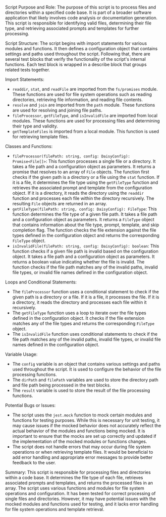 Script Purpose and Role:
The purpose of this script is to process files and directories within a specified code base. It is part of a broader software application that likely involves code analysis or documentation generation. This script is responsible for identifying valid files, determining their file type, and retrieving associated prompts and templates for further processing.

Script Structure:
The script begins with import statements for various modules and functions. It then defines a configuration object that contains settings and paths used throughout the script. Following that, there are several test blocks that verify the functionality of the script's internal functions. Each test block is wrapped in a describe block that groups related tests together.

Import Statements:
- `readdir`, `stat`, and `readFile` are imported from the `fs/promises` module. These functions are used for file system operations such as reading directories, retrieving file information, and reading file contents.
- `resolve` and `join` are imported from the `path` module. These functions are used for resolving and joining file paths.
- `fileProcessor`, `getFileType`, and `isInvalidFile` are imported from local modules. These functions are used for processing files and determining their type and validity.
- `getTemplateFiles` is imported from a local module. This function is used for retrieving template files.

Classes and Functions:
- `fileProcessor(filePath: string, config: DaisyConfig): Promise<File[]>`: This function processes a single file or a directory. It takes a file path and a configuration object as parameters. It returns a promise that resolves to an array of `File` objects. The function first checks if the given path is a directory or a file using the `stat` function. If it is a file, it determines the file type using the `getFileType` function and retrieves the associated prompt and template from the configuration object. If it is a directory, it reads the directory using the `readdir` function and processes each file within the directory recursively. The resulting `File` objects are returned in an array.
- `getFileType(filePath: string, config: DaisyConfig): FileType`: This function determines the file type of a given file path. It takes a file path and a configuration object as parameters. It returns a `FileType` object that contains information about the file type, prompt, template, and skip completion flag. The function checks the file extension against the file types defined in the configuration object and returns the corresponding `FileType` object.
- `isInvalidFile(filePath: string, config: DaisyConfig): boolean`: This function checks if a given file path is invalid based on the configuration object. It takes a file path and a configuration object as parameters. It returns a boolean value indicating whether the file is invalid. The function checks if the file path matches any of the invalid paths, invalid file types, or invalid file names defined in the configuration object.

Loops and Conditional Statements:
- The `fileProcessor` function uses a conditional statement to check if the given path is a directory or a file. If it is a file, it processes the file. If it is a directory, it reads the directory and processes each file within it recursively.
- The `getFileType` function uses a loop to iterate over the file types defined in the configuration object. It checks if the file extension matches any of the file types and returns the corresponding `FileType` object.
- The `isInvalidFile` function uses conditional statements to check if the file path matches any of the invalid paths, invalid file types, or invalid file names defined in the configuration object.

Variable Usage:
- The `config` variable is an object that contains various settings and paths used throughout the script. It is used to configure the behavior of the file processing functions.
- The `dirPath` and `filePath` variables are used to store the directory path and file path being processed in the test blocks.
- The `result` variable is used to store the result of the file processing functions.

Potential Bugs or Issues:
- The script uses the `jest.mock` function to mock certain modules and functions for testing purposes. While this is necessary for unit testing, it may cause issues if the mocked behavior does not accurately reflect the actual behavior of the modules and functions being mocked. It is important to ensure that the mocks are set up correctly and updated if the implementation of the mocked modules or functions changes.
- The script does not handle errors that may occur during file system operations or when retrieving template files. It would be beneficial to add error handling and appropriate error messages to provide better feedback to the user.

Summary:
This script is responsible for processing files and directories within a code base. It determines the file type of each file, retrieves associated prompts and templates, and returns the processed files in an array. The script uses various functions and modules for file system operations and configuration. It has been tested for correct processing of single files and directories. However, it may have potential issues with the mocked modules and functions used for testing, and it lacks error handling for file system operations and template retrieval.